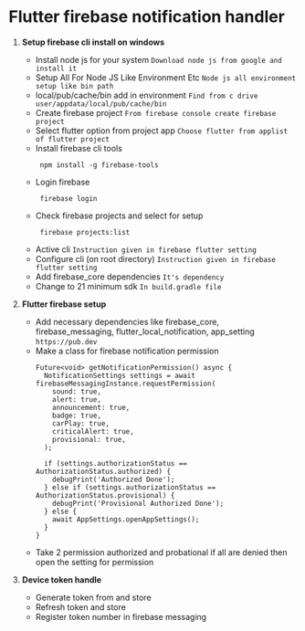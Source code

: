 # **Flutter firebase notification handler**

1. **Setup firebase cli install on windows**
    - Install node js for your system `Download node js from google and install it`
    - Setup All For Node JS Like Environment Etc `Node js all environment setup like bin path`
    - local/pub/cache/bin add in environment `Find from c drive user/appdata/local/pub/cache/bin`
    - Create firebase project `From firebase console create firebase project`
    - Select flutter option from project app `Choose flutter from applist of flutter project`
    - Install firebase cli tools
      ```shell
       npm install -g firebase-tools
      ```
    - Login firebase
      ```shell
       firebase login
      ```
    - Check firebase projects and select for setup
      ```shell
       firebase projects:list
      ```
    - Active cli `Instruction given in firebase flutter setting`
    - Configure cli (on root directory) `Instruction given in firebase flutter setting`
    - Add firebase_core dependencies `It's dependency`
    - Change to 21 minimum sdk `In build.gradle file`

2. **Flutter firebase setup**
    - Add necessary dependencies like firebase_core, firebase_messaging, flutter_local_notification,
      app_setting `https://pub.dev`
    - Make a class for firebase notification permission 
      ```
      Future<void> getNotificationPermission() async {
        NotificationSettings settings = await firebaseMessagingInstance.requestPermission(
          sound: true,
          alert: true,
          announcement: true,
          badge: true,
          carPlay: true,
          criticalAlert: true,
          provisional: true,
        );

        if (settings.authorizationStatus == AuthorizationStatus.authorized) {
          debugPrint('Authorized Done');
        } else if (settings.authorizationStatus == AuthorizationStatus.provisional) {
          debugPrint('Provisional Authorized Done');
        } else {
          await AppSettings.openAppSettings();
        }
      }
      ```
    - Take 2 permission authorized and probational if all are denied then open the setting for
      permission

3. **Device token handle**
    - Generate token from and store
    - Refresh token and store
    - Register token number in firebase messaging